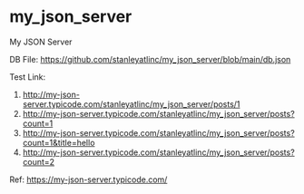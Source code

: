 # my_json_server
My JSON Server

DB File: https://github.com/stanleyatlinc/my_json_server/blob/main/db.json

Test Link:
1. http://my-json-server.typicode.com/stanleyatlinc/my_json_server/posts/1
2. http://my-json-server.typicode.com/stanleyatlinc/my_json_server/posts?count=1
2. http://my-json-server.typicode.com/stanleyatlinc/my_json_server/posts?count=1&title=hello
3. http://my-json-server.typicode.com/stanleyatlinc/my_json_server/posts?count=2

Ref: https://my-json-server.typicode.com/
